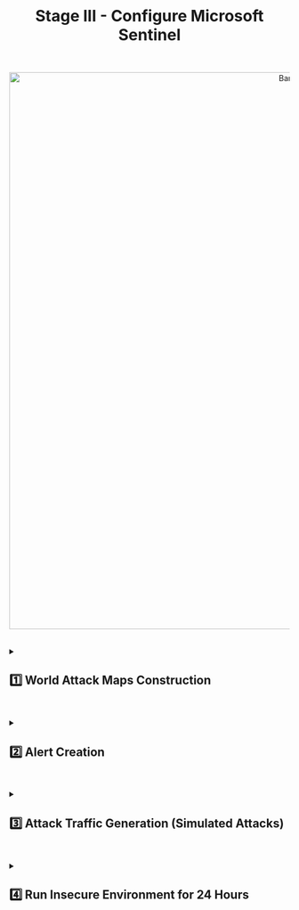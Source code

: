 <br>

<h1 align="center">Stage III - Configure Microsoft Sentinel</h1>

<br>

<p align="center">
<img width="1000" src="https://github.com/user-attachments/assets/069c7c79-c76d-4cba-a81f-a99db273d261" alt="Banner"/>
<br />
<br />

<details close> 
<summary> <h2>1️⃣ World Attack Maps Construction</h2> </summary>
<br>

> The first thing we're going to do is **Build 4 Attack Maps for the Following Use Cases**:
>
> 
> 1. Failed Authentication against **Windows WMs** (RDP / SMB / General Authentication Failures)
> 
> 2. Failed Authentication against **Linux VM** (SSH)
> 
> 3. Failed Authentication to the **Microsoft SQL Server** (inside our Windows VM)
> 
> 4. Malicious Inbound Flows for the **Network Security Groups**
>


<br>

<br>

Go to **Microsoft Sentinel** ➜ select our Log Analytics Workspace ```LAW-Cyber-Lab``` that is associated with this Sentinel Instance.

Click on the **Workbooks** blade ➜ and then ➕ **Add Workbook**

<br>

![azure portal](https://github.com/user-attachments/assets/36df51b2-cdcd-42e7-ad55-d26078edda07)

<br>

<h2></h2>

<br>

<details close> 
  
**<summary> 📝 Step-by-step Guide on How to Create the Sentinel Maps Inside the Workbooks?</summary>**

<br>

We'll first create the **Workbook** & the **Map** for the ***Linux SSH Authentication Failures***

After clicking on ➕ **Add Workbook** ➜ you can see there's a Default Workbook that Sentinel made.

Click ✏️ **Edit**

<br>

![azure portal](https://github.com/user-attachments/assets/9d44e9cd-77b8-41f4-93a7-2067a752e545)

<br>

There's 2 Elements in the default workbook ➜ so we'll 🗑️ **Remove** them both

<br>

![azure portal](https://github.com/user-attachments/assets/343aafd9-44d7-4b59-bcda-b031db117d2b)

<br>

![azure portal](https://github.com/user-attachments/assets/202e60b2-e41e-4278-a423-c2b64b411707)

<br>

Then we're going to click on ➕ **Add** ➜ and we're going to 𝄜 **Add query** based element

<br>

![azure portal](https://github.com/user-attachments/assets/4ab29302-b055-44cb-ba8e-7cb881f5b0c7)

<br>

We'll then click the **</> Advanced Editor blade**

<br>

![azure portal](https://github.com/user-attachments/assets/d413801a-f244-417b-b0e1-98123d4fc183)

<br>

Now go to [this GitHub link](https://github.com/joshmadakor1/Cyber-Course-v2/blob/main/Sentinel-Maps(JSON)/linux-ssh-auth-fail.json) to get the **JSON** for the **Linux SSH Failed Authentication Map**.

Copy the **JSON** text.

<br>

![azure portal](https://github.com/user-attachments/assets/f3af9386-d113-4c36-ac3f-02f2729f170a)

<br>

Back in the Azure Portal ➜ erase the default text ➜ and paste the **JSON** from the GitHub link

Then click ✔️ **Done Editing** down bellow

<br>

![azure portal](https://github.com/user-attachments/assets/17ab1229-7a1b-46d8-bc07-a5eb7fa9069e)

<br>

Lastly, we'll click on the 💾 **Save** button:

- **Name the Workbook** ➜ ```linux-ssh-auth-fail```

- Make sure you select our **Log Analytics Workspace** ➜ ```LAW-Cyber-Lab```

- Place the Workbook at he same **Location** as our other Resources ➜ ```(US) East US```

Click **"Apply"**

<br>

![azure portal](https://github.com/user-attachments/assets/da6e470e-b63b-401d-8b97-c9d2883ad25a)

<br>

✅ The **Workbook** and the corresponding **Sentinel Map** for the **Linux SSH Authentication Failures** were successfuully created.

<br>

![azure portal](https://github.com/user-attachments/assets/63f4d693-f9a9-44b1-99cd-70b408a5b8a1)

<br>

We'll then continue creating the rest of the Workbooks & Maps for the rest of the Resources.

We'll click on ➕ **Add Workbook** ➜ follow the same process ➜  and use the other JSON codes from [this GitHub link](https://github.com/joshmadakor1/Cyber-Course-v2/tree/main/Sentinel-Maps(JSON))

<br>

  </details>

<h2></h2>

<br>

✅ All 4 Workbooks and Maps were successfully created:

<br>

![azure portal](https://github.com/user-attachments/assets/425a8c12-e647-40d9-aa56-4fa965ea75da)

<br>

<details close> 
  
**<summary> 💡 We can then Test the Query ➜ to see if Events will be plotted on the Maps.</summary>**

<br>

From inside the **Workbook** ➜ click on ✏️ **Edit** ➜ and then **↑ Edit**

<br>

![azure portal](https://github.com/user-attachments/assets/d115a623-3ec5-4584-993f-ec5ea9f48bf4)

<br>

![azure portal](https://github.com/user-attachments/assets/d5b9d372-f6b4-49f2-8674-12adb50aa0a2)

<br>

Copy the **"Log Analytics Worspace Logs Query"** from under the ⚙️ **Settings"** blade

<br>

![azure portal](https://github.com/user-attachments/assets/0c976a36-0991-4679-aea1-22588d9b24f6)

<br>

We'll then go to our Log Analytics Workspace ```LAW-Cyber-Lab``` ➜ and **Paste It** to **Query the Logs**

<br>

  </details>

<br>

For example ➜ this is the Query from the **Microsoft SQL Server Failed Authentication** Workbook in LAW:

<br>

![azure portal](https://github.com/user-attachments/assets/25d8d89c-1a6c-4158-8400-35c46995a395)

<br>

By doing this, you can test changes to the Query.

✅ This way we make sure it's **Working and Generating Desired Results** ➜ before having to Update the Sentinel Workbooks.

<br>

  </details>

<h2></h2>

<details close> 
<summary> <h2>2️⃣ Alert Creation</h2> </summary>
<br>

> We're now going to **Create our Microsoft Sentinel Analytics Query Rules**.
> 
> These are going to be used to **Create Alerts** ➜ and then ultimately used to **Spin up Incidents** for certain Events taking place in our Environment.

<br>

Back in the **Azure Portal** ➜ go to **Microsoft Sentinel** ➜ and click on the **Analytics** blade

<br>

![azure portal](https://github.com/user-attachments/assets/577a0b79-d93b-466e-a365-9d1f6107a07e)

<br>

We're then going to Import all of our [Sentinel Analytics Rules](https://github.com/joshmadakor1/Cyber-Course-v2/blob/main/Sentinel-Analytics-Rules/Sentinel-Analytics-Rules(KQL%20Alert%20Queries).json).

Download the **Raw JSON File** and Save it.

<br>

![azure portal](https://github.com/user-attachments/assets/f075d305-ac55-47d5-85d0-a0e80f4b7022)

<br>

Back in **Microsoft Sentinel** ➜ click on **Import** to upload the **JSON File**.

<br>

![azure portal](https://github.com/user-attachments/assets/8085ebbc-055d-48e6-bce8-e7147d0b8ef3)

<br>

✅ We can confirm that all of our **13 Analytics Query Rules** were **Successfully Deployed**!

<br>

![azure portal](https://github.com/user-attachments/assets/26168fbd-25bd-4b1f-b5cd-23cce068badd)

<br>

  </details>

<h2></h2>

<details close> 
<summary> <h2>3️⃣ Attack Traffic Generation (Simulated Attacks)</h2> </summary>
<br>

<br>

>   <details close> 
>   
> **<summary> 📝 Explanation</summary>**
> 
> In this final stage of the lab ➜ we're going to explore some of the **Custom Analytics Rules / Alerts** that we created in **Sentinel**.
> 
> We'll look at the **Queries** that make those Events ➜ and try to go through and manually trigger at least 6 of them.
>   
> This will allow us to understand how the Analytics Rules & the KQL actually work.
> 
>   </details>

<br>

To test your alerts and incidents rule configuration ➜ simulate some attacks on the VMs and see if they show up in Sentinel (generate alerts and incidents).

⚠️ We have to make sure these work before the first observation period.

<br>

Here are some Tests to Run:

<br>

#### ❶ Trigger AAD Brute Force Success:

- Simulate brute force success against Azure AD with your attacker account (from attack-vm).

- Either use PowerShell or an incognito window to fail 10-11 consecutive logins, followed by one successful login.

<br>

<h2></h2>

<br>

#### ❷ Trigger MSSQL Brute Force Attempt:

- We'll use the ```attack-vm``` for this one.

- Use ***PowerShell*** or ***SSMS*** to simulate **Brute Force Attempt against your SQL Server** by failing 10 Consecutive Logins.

<br>

<h2></h2>

<br>

#### ❸ Trigger Malware Outbreak:

- In ```windows-vm``` generate a **Malware Alert** by using ***PowerShell*** to create 1 or more **EICAR Files**.

- 💡 You can also do this Manually by creating a Text File with an **EICAR String** in it.

<br>

<h2></h2>

<br>

#### ❹ Trigger Possible Privilege Escalation (AKV Critical Credential Retrieval or Update):

- Manually read our **Key Vault Secret** ```Tenant-Global-Admin-Password``` in the Azure portal.

<br>

<h2></h2>

<br>

#### ❺ Trigger Windows Host Firewall Tampering:

- Manually Enable & Disable the ```windows-vm``` **Firewall**.

<br>

<h2></h2>

<br>

#### ❻ Trigger Excessive Password Resets:

- Reset a **User's Password** in the Azure portal 10 times.

<br>

<h2></h2>

<br>

After each attach, wait 10-20 minutes ➜ then check Sentinel to see if you have any incidents.

<br>

>   <details close> 
>   
> **<summary> 💡 Note</summary>**
> 
> This can also help you with incident investigation later on in the lab.
> 
>   </details>

<br>

### ➡️ Incidents in Sentinel after Simulating Some Attacks:

<br>

![azure portal](https://github.com/user-attachments/assets/00cef135-106c-4f4e-a5d0-f68e2b345c14)

<br>

  </details>

<h2></h2>

<details close> 
<summary> <h2>4️⃣ Run Insecure Environment for 24 Hours</h2> </summary>
<br>

The following table shows the measurements taken from the insecure environment after the initial 24 hour observation period:

<br>

### Metrics - Before Securing Environment

<br>

Start Time: 1/18/2024 15:44

Stop Time: 1/19/2024 15:44

<br>

| Metric                   | Count
| ------------------------ | -----
| SecurityEvent (Windows VM)            | 29005
| Syslog (Linux VM)                   | 16562
| SecurityAlert (Microsoft Defender for Cloud)            | 4
| SecurityIncident (Sentinel Incidents)        | 204
| NSG Inbound Malicious Flows Allowed | 2837

<br>

<h2></h2>

<br>

### Attack Maps Before Hardening / Security Controls

<br>

Before taking the screenshots ➜ the Workbooks need to be edited to only show the **last 24 hours**.

💡 The query runs over the last 30 days by default.

<br>

>   <details close> 
>   
> **<summary> 📋 Steps to Edit the Maps:</summary>**
> 
> <br>
> 
> From inside the **Workbook** ➜ click on ✏️ **Edit** 
> 
> <br>
> 
> ![azure portal](https://github.com/user-attachments/assets/d42567b3-d717-466b-a98e-a7c98062dfa3)
> 
> <br>
> 
> Then go all the way down and to the right ➜ click the **↑ Edit** button
> 
> <br>
> 
> ![azure portal](https://github.com/user-attachments/assets/44ef059e-e7a7-48f4-b6de-1a6f63bb87ab)
> 
> <br>
> 
> Change the **Time Range** to ```Last 24 hours```
> 
> Then press the **Run Query** button
> 
> <br>
> 
> ![azure portal](https://github.com/user-attachments/assets/3324a8ce-166a-4222-a107-ae13758e41fd)
> 
> <br>
> 
> Finally ➜ click 📒**Done Editing**
> 
> <br>
> 
> ![azure portal](https://github.com/user-attachments/assets/d70ed30f-7bde-4e90-8e45-c4e5ea86a2d0)
> 
> <br>
> 
>   </details>

<br>

<h2></h2>

<br>

### NSG Allowed Malicious Inbound Flows:

<br>

![azure portal](https://github.com/user-attachments/assets/e892d644-b7ba-4f0a-b5b4-869a195a725c)

<br>

### Linux SSH Authentication Failures:

<br>

![azure portal](https://github.com/user-attachments/assets/04c1e583-c9b4-45d8-9ef1-cc91baf91b7f)

<br>

### Windows RDP/SMB Authentication Failures:

<br>

![azure portal](https://github.com/user-attachments/assets/10d0922f-149a-4280-b0e8-7c1d4c0be0fc)

<br>

### MS SQL Server Authentication Failures:

<br>

![azure portal](https://github.com/user-attachments/assets/337d5bb0-ae90-4dda-8666-6a75d5b24ae7)

<br>

  </details>

<h2></h2>

<br>

<br>

<br>

<br>

<br>

<br>

<br>
  
<br>
